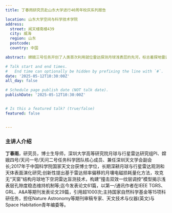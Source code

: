 ```yaml
---
title: 丁春雨研究员赴山东大学进行40周年校庆系列报告

location: 山东大学空间与科学技术学院
address:
  street: 闻天楼南楼439
  city: 威海
  region: 山东
  postcode: 
  country: 中国

abstract: 嫦娥三号任务开创了人类首次利用就位雷达探测月球浅表层的先河，标志着探地雷达技术在地外天体探测中的里程碑式突破。这一创新不仅拓展了探地雷达的应用疆域，更推动了我国雷达探测月球浅表层从“格物致知”(科学认知)迈向“即物穷理”(深入探究物质本质与演化规律)的新阶段。本次报告将系统介绍我国探月工程任务中雷达载荷的科学发现，包括:月球次表层精细结构一揭示多层地质构造与演化历史;月厚度与介电特性一为月球资源与成因研究提供关键参数;特殊地质特征识别一如埋藏撞击坑、潜在熔岩管道/空洞，探讨其形成机制与科学意义等;通过雷达“透视”月球浅表层的物理本质，报告将展现中国深空探测如何以先进技术践行“即物穷理”的科学精神，为人类认知地外天体提供全獭新滯哋詔维度。

# Talk start and end times.
#   End time can optionally be hidden by prefixing the line with `#`.
date: '2025-05-12T10:30:00Z'
all_day: false

# Schedule page publish date (NOT talk date).
publishDate: '2025-05-12T10:30:00Z'


# Is this a featured talk? (true/false)
featured: false


---
```


### 主讲人介绍
**丁春雨**，研究员，博士生导师，深圳大学高等研究院月球与行星雷达研究组PI、嫦娥四号/天问一号/天问二号任务科学团队核心成员、兼任深圳天文学会副会长;2017年于中国科学院国家天文台获博士学位，长期深耕月球与行星雷达观测和天体表面演化研究;创新性提出基于雷达频率偏移的月壤电磁损耗量化方法，攻克无“天窗”结构月球地下空洞雷达盲测技术，构建“撞击双效一纹层调控”模型揭示浅表层孔隙度稳态维持机制等;迄今发表论文61篇，以第一/通讯作者在IEEE TGRS、GRL、A&A等期刊发表论文29篇，引用超1000次;主持国家自然科学基金等15项科研任务，担任Nature Astronomy等期刊审稿专家、天文技术与仪器(英文)与Space Habitation青年编委等。


